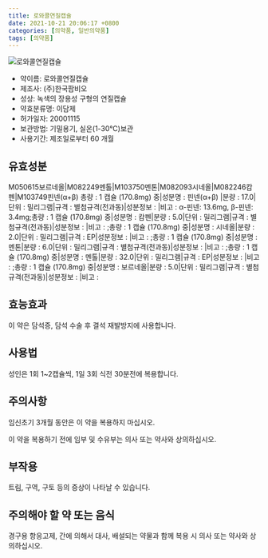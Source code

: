 ```yaml
---
title: 로와콜연질캡슐
date: 2021-10-21 20:06:17 +0800
categories: [의약품, 일반의약품]
tags: [의약품]
---
```

![로와콜연질캡슐](https://nedrug.mfds.go.kr/pbp/cmn/itemImageDownload/147428048275900010)

- 약이름: 로와콜연질캡슐
- 제조사: (주)한국팜비오
- 성상: 녹색의 장용성 구형의 연질캡슐
- 약효분류명: 이담제
- 허가일자: 20001115
- 보관방법: 기밀용기, 실온(1-30℃)보관
- 사용기간: 제조일로부터 60 개월
## 유효성분
M050615보르네올|M082249멘톨|M103750멘톤|M082093시네올|M082246캄펜|M103749핀넨(α+β) 
총량 : 1 캡슐 (170.8mg) 중|성분명 : 핀넨(α+β) |분량 : 17.0|단위 : 밀리그램|규격 : 별첨규격(전과동)|성분정보 : |비고 : α-핀넨: 13.6mg, β-핀넨: 3.4mg;총량 : 1 캡슐 (170.8mg) 중|성분명 : 캄펜|분량 : 5.0|단위 : 밀리그램|규격 : 별첨규격(전과동)|성분정보 : |비고 : ;총량 : 1 캡슐 (170.8mg) 중|성분명 : 시네올|분량 : 2.0|단위 : 밀리그램|규격 : EP|성분정보 : |비고 : ;총량 : 1 캡슐 (170.8mg) 중|성분명 : 멘톤|분량 : 6.0|단위 : 밀리그램|규격 : 별첨규격(전과동)|성분정보 : |비고 : ;총량 : 1 캡슐 (170.8mg) 중|성분명 : 멘톨|분량 : 32.0|단위 : 밀리그램|규격 : EP|성분정보 : |비고 : ;총량 : 1 캡슐 (170.8mg) 중|성분명 : 보르네올|분량 : 5.0|단위 : 밀리그램|규격 : 별첨규격(전과동)|성분정보 : |비고 :
## 효능효과
이 약은 담석증, 담석 수술 후 결석 재발방지에 사용합니다.

## 사용법
성인은 1회 1~2캡슐씩, 1일 3회 식전 30분전에 복용합니다.

## 주의사항
임신초기 3개월 동안은 이 약을 복용하지 마십시오.

이 약을 복용하기 전에 임부 및 수유부는 의사 또는 약사와 상의하십시오.

## 부작용
트림, 구역, 구토 등의 증상이 나타날 수 있습니다.

## 주의해야 할 약 또는 음식
경구용 항응고제, 간에 의해서 대사, 배설되는 약물과 함께 복용 시 의사 또는 약사와 상의하십시오.

